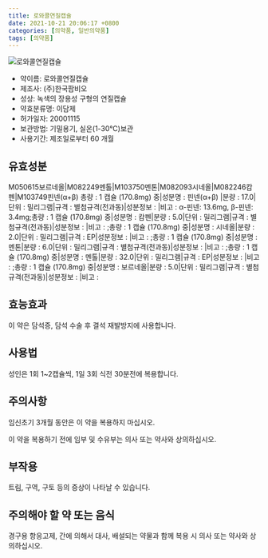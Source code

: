 ```yaml
---
title: 로와콜연질캡슐
date: 2021-10-21 20:06:17 +0800
categories: [의약품, 일반의약품]
tags: [의약품]
---
```

![로와콜연질캡슐](https://nedrug.mfds.go.kr/pbp/cmn/itemImageDownload/147428048275900010)

- 약이름: 로와콜연질캡슐
- 제조사: (주)한국팜비오
- 성상: 녹색의 장용성 구형의 연질캡슐
- 약효분류명: 이담제
- 허가일자: 20001115
- 보관방법: 기밀용기, 실온(1-30℃)보관
- 사용기간: 제조일로부터 60 개월
## 유효성분
M050615보르네올|M082249멘톨|M103750멘톤|M082093시네올|M082246캄펜|M103749핀넨(α+β) 
총량 : 1 캡슐 (170.8mg) 중|성분명 : 핀넨(α+β) |분량 : 17.0|단위 : 밀리그램|규격 : 별첨규격(전과동)|성분정보 : |비고 : α-핀넨: 13.6mg, β-핀넨: 3.4mg;총량 : 1 캡슐 (170.8mg) 중|성분명 : 캄펜|분량 : 5.0|단위 : 밀리그램|규격 : 별첨규격(전과동)|성분정보 : |비고 : ;총량 : 1 캡슐 (170.8mg) 중|성분명 : 시네올|분량 : 2.0|단위 : 밀리그램|규격 : EP|성분정보 : |비고 : ;총량 : 1 캡슐 (170.8mg) 중|성분명 : 멘톤|분량 : 6.0|단위 : 밀리그램|규격 : 별첨규격(전과동)|성분정보 : |비고 : ;총량 : 1 캡슐 (170.8mg) 중|성분명 : 멘톨|분량 : 32.0|단위 : 밀리그램|규격 : EP|성분정보 : |비고 : ;총량 : 1 캡슐 (170.8mg) 중|성분명 : 보르네올|분량 : 5.0|단위 : 밀리그램|규격 : 별첨규격(전과동)|성분정보 : |비고 :
## 효능효과
이 약은 담석증, 담석 수술 후 결석 재발방지에 사용합니다.

## 사용법
성인은 1회 1~2캡슐씩, 1일 3회 식전 30분전에 복용합니다.

## 주의사항
임신초기 3개월 동안은 이 약을 복용하지 마십시오.

이 약을 복용하기 전에 임부 및 수유부는 의사 또는 약사와 상의하십시오.

## 부작용
트림, 구역, 구토 등의 증상이 나타날 수 있습니다.

## 주의해야 할 약 또는 음식
경구용 항응고제, 간에 의해서 대사, 배설되는 약물과 함께 복용 시 의사 또는 약사와 상의하십시오.

